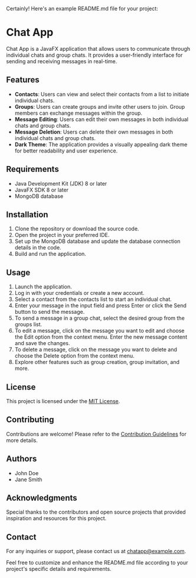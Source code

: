 Certainly! Here's an example README.md file for your project:

# Chat App

Chat App is a JavaFX application that allows users to communicate through individual chats and group chats. It provides a user-friendly interface for sending and receiving messages in real-time.

## Features

- **Contacts**: Users can view and select their contacts from a list to initiate individual chats.
- **Groups**: Users can create groups and invite other users to join. Group members can exchange messages within the group.
- **Message Editing**: Users can edit their own messages in both individual chats and group chats.
- **Message Deletion**: Users can delete their own messages in both individual chats and group chats.
- **Dark Theme**: The application provides a visually appealing dark theme for better readability and user experience.

## Requirements

- Java Development Kit (JDK) 8 or later
- JavaFX SDK 8 or later
- MongoDB database

## Installation

1. Clone the repository or download the source code.
2. Open the project in your preferred IDE.
3. Set up the MongoDB database and update the database connection details in the code.
4. Build and run the application.

## Usage

1. Launch the application.
2. Log in with your credentials or create a new account.
3. Select a contact from the contacts list to start an individual chat.
4. Enter your message in the input field and press Enter or click the Send button to send the message.
5. To send a message in a group chat, select the desired group from the groups list.
6. To edit a message, click on the message you want to edit and choose the Edit option from the context menu. Enter the new message content and save the changes.
7. To delete a message, click on the message you want to delete and choose the Delete option from the context menu.
8. Explore other features such as group creation, group invitation, and more.

## License

This project is licensed under the [MIT License](LICENSE).

## Contributing

Contributions are welcome! Please refer to the [Contribution Guidelines](CONTRIBUTING.md) for more details.

## Authors

- John Doe
- Jane Smith

## Acknowledgments

Special thanks to the contributors and open source projects that provided inspiration and resources for this project.

## Contact

For any inquiries or support, please contact us at chatapp@example.com.

Feel free to customize and enhance the README.md file according to your project's specific details and requirements.